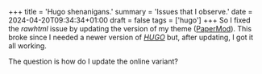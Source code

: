 +++
title = 'Hugo shenanigans.'
summary = 'Issues that I observe.'
date = 2024-04-20T09:34:34+01:00
draft = false
tags = ['hugo']
+++
So I fixed the *rawhtml*  issue by updating the version of my theme ([PaperMod](https://github.com/adityatelange/hugo-PaperMod)).
This broke since I needed a newer version of [*HUGO*](https://gohugo.io/) but, after updating, I got it all working.

The question is how do I update the online variant?
